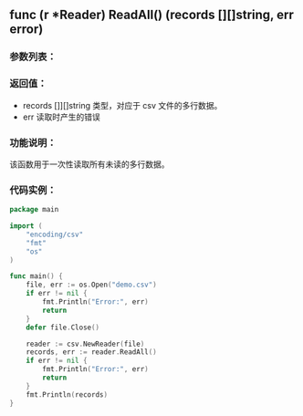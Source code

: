 ## func (r *Reader) ReadAll() (records [][]string, err error)

### 参数列表：

### 返回值：

- records []][]string 类型，对应于 csv 文件的多行数据。
- err 读取时产生的错误

### 功能说明：

该函数用于一次性读取所有未读的多行数据。

### 代码实例：

```go
package main

import (
	"encoding/csv"
	"fmt"
	"os"
)

func main() {
	file, err := os.Open("demo.csv")
	if err != nil {
		fmt.Println("Error:", err)
		return
	}
	defer file.Close()

	reader := csv.NewReader(file)
	records, err := reader.ReadAll()
	if err != nil {
		fmt.Println("Error:", err)
		return
	}
	fmt.Println(records)
}

```